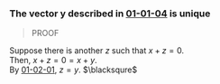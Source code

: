 ### The vector y described in [01-01-04](01-01-04.md) is unique

> PROOF

Suppose there is another $z$ such that $x+z = 0$. \
Then, $x+z = 0 = x+y$. \
By [01-02-01](01-02-01.md), $z=y$. $\blacksqure$
